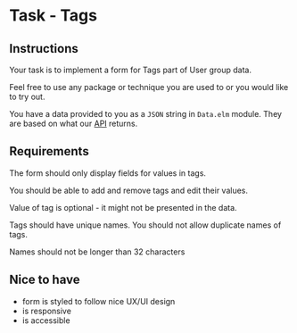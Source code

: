 # Task - Tags

## Instructions

Your task is to implement a form for Tags part of User group data.

Feel free to use any package or technique you are used to or you would like to try out.

You have a data provided to you as a `JSON` string in `Data.elm` module. They are based on what our [API](https://apidocs.scrive.com/#view-user-group) returns.

## Requirements

The form should only display fields for values in tags.

You should be able to add and remove tags and edit their values.

Value of tag is optional - it might not be presented in the data.

Tags should have unique names. You should not allow duplicate names of tags.

Names should not be longer than 32 characters

## Nice to have

- form is styled to follow nice UX/UI design
- is responsive
- is accessible
